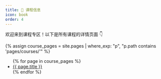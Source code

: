 ```yaml
---
title: 📘 课程信息
icon: book
order: 4
---
```


欢迎来到课程专区！以下是所有课程的详情页面 👇

{% assign course_pages = site.pages | where_exp: "p", "p.path contains 'pages/courses/'" %}
<ul>
  {% for page in course_pages %}
    <li><a href="{{ page.url | relative_url }}">{{ page.title }}</a></li>
  {% endfor %}
</ul>
